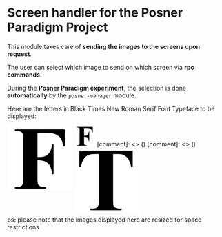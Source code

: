 Screen handler for the Posner Paradigm Project
==========================

This module takes care of **sending the images to the screens upon request**.

The user can select which image to send on which screen via **rpc commands**.

During the **Posner Paradigm experiment**, the selection is done **automatically** by the `posner-manager` module.

Here are the letters in Black Times New Roman Serif Font Typeface to be displayed:

<img src="app/conf/letterF.jpg" width="48">
[comment]: <> (<img src="app/conf/letterF.jpg" style="float: left; width: 30%; margin-right: 1%; margin-bottom: 0.5em;">)
[comment]: <> (<img src="app/conf/letterT.jpg" style="float: left; width: 30%; margin-right: 1%; margin-bottom: 0.5em;">)

<p style="clear: both;">

ps: please note that the images displayed here are resized for space restrictions
